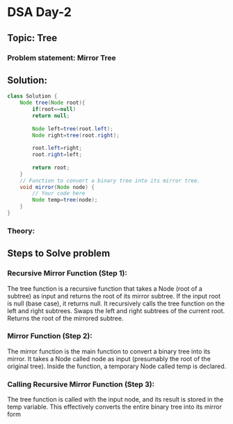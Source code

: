 # DSA Day-2

## Topic: Tree
### Problem statement: Mirror Tree
## Solution:
```java
class Solution {
    Node tree(Node root){
        if(root==null)
        return null;
        
        Node left=tree(root.left);
        Node right=tree(root.right);
        
        root.left=right;
        root.right=left;
        
        return root;
    }
    // Function to convert a binary tree into its mirror tree.
    void mirror(Node node) {
        // Your code here
        Node temp=tree(node);
    }
}

```

### Theory:
## Steps to Solve problem
### Recursive Mirror Function (Step 1):

The tree function is a recursive function that takes a Node (root of a subtree) as input and returns the root of its mirror subtree.
If the input root is null (base case), it returns null.
It recursively calls the tree function on the left and right subtrees.
Swaps the left and right subtrees of the current root.
Returns the root of the mirrored subtree.
### Mirror Function (Step 2):

The mirror function is the main function to convert a binary tree into its mirror.
It takes a Node called node as input (presumably the root of the original tree).
Inside the function, a temporary Node called temp is declared.
### Calling Recursive Mirror Function (Step 3):

The tree function is called with the input node, and its result is stored in the temp variable.
This effectively converts the entire binary tree into its mirror form